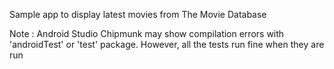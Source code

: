Sample app to display latest movies from The Movie Database

Note : Android Studio Chipmunk may show compilation errors with 'androidTest' or 'test' package. However, all the tests run fine when they are run